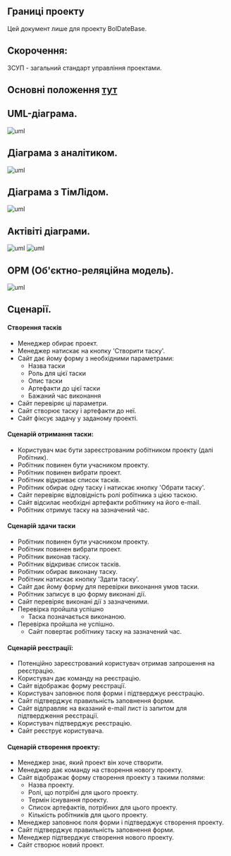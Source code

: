 ﻿## Границі проекту
Цей документ лише для проекту BolDateBase.
## Скорочення:
ЗСУП - загальний стандарт управління проектами.
## Основні положення [тут](Основні положення.md)
## UML-діаграма.
![uml](http://www.plantuml.com/plantuml/png/hLRBJjjG4DtdAwvOaONv08GGbUYkY0YbwZ9ooGNIEZ6AtGTL5o4ysA1IKGHIrQg8Bp0XAS5v8FKBnd_KC-EuZgzCDx0WYUTnximvCzSiURxTzD_LdOBtjjROjfjsNNbRTjNzK6jigWtRyNHXdhxHc0Ruwz28-dIdAA0k3QDp6iqhsrFFglLQ0s4_g8U07do_gHUr5Dr7BHh344RjQ4z2Iok8kqBcKD40NrqE54_v1JpVQOoKVhJB2JWkY8x4-TBJJRWlO6WXuum311iXSKr_BYby87bDRzOyNpTrjJB1-OgSWC-FsiWDuoOQjhFZ-V1U0lTMqAy5E_Olw_VQSRSb_ufwV4fQkmP-uZYW4O2F4ghkfQ9Z6Z8vAHvorhSghverIPGphwKUYSYZxdbzst5tj2vm4ygoh4KrYquwo96-KNFSTLjEF2bc0dzniS2xGTidr5KiNhHF_MpKPKekW0vH463opOepJ6gDPxNmsRAWURuz7XlvLF7nPsYvIq6iAkexKMWcK7ZkYtr0lOazJsoqr2dc7fLob_mGiuMXCop961ZcL7t38T8RreoqpFo0sq6LQLjPUOiixsp9iHkLKjDzezVzOg6q8fmOreRhQ_NQzNsthjmDqqkdF0Ku0cHGd-S01u6dtScgnGiy5ixEXLguGgQje63WvPAXtgT02eD38Mt0EXm2y22RenjLnGNzgvNNbqRnPYBhIzfmB678xeSuY7kRAQykhoe72depiYM5nw6gkJbWbF6rc0u1D14-Ri15MrW9CMLCa98T2OIlsyceN-IhrTIuBNMbx5RMjEtKFcbJk_oOV2N_7ujoMrFA9Zi0O-RIGDr35hmdCejSGXaCTwbOyS1E1Fk97BcWfXTExZOBUCZ3JqZDqo47XnRWPEbasR9WfuOOATZqx6UJPEL3-ELwb4Xp-V6KAA9Y3kYEtnjnZpBXoExJW94owERe72CVYD4UQjf3-eH86XeWuCru1GYtV5ccgvqSCSgdC7qBZ7c2kjasaz4g5XuBe1OmuRFJ4yg0HJMlz4SVedjFTO9S7x8s8VMV75z0P9XRIdvsa1YmPh7CPhhCttGLI_Z4lp5_0G00)
## Діаграма з аналітиком.
![uml](http://www.plantuml.com/plantuml/png/hLLDRjDG4Dxx5BE3IaqE425Kxi76g2bK90wgZO1T6zC4fAX1NNZ1eY1n01AJA4vIkrUOkH7VJ5v-uZOe4jquzhoPx_lUD_DUZiB8FulUDnjU-FOqUEUV-KqAt_Z7hG-dmMiwyHjXtVDg_8rp7l1S4cbpnhCQ-I6z2Fp6fp3oFFT2bSfpUig_UOQq2sbBZpX5zYqN_EUWbFKTmLk9EPU4PpoG3chwvQGR3NEk2GHYUupb78KQpGwydMpqh5e5m4esJmv9FdEXnSl8alKGXVejSNbbGSeZBi0Iet8ClMsyfSZCyTxVugnH_MDK3ux3V-jIOTSe7yi501tC7PGLVCS5s3FRzfJaAnTAJXfNPSZwmkF_O5RgdyhnHFfWpny08_KMDFWaYQNB0qlCj0a8uQSm2tCeoyXKJ-mvn5AslnJJyalnLmdE1UceDPA0NWFWIctpPQMgPvinQ4LrUjMAebQJMYUFXE_ftbOx792E1ngI0JHHp7mHivcKUACUSrLi332dg9fZCTKihN9D7yEbjeSDaEhtTfqDDz8_W07tjuTmTh-2f_T99DdkpswYAkrOnLRD0TjYwWO3UJQZn4FaZwHNaRvE0yBEk4AwzhampZRGsrkBYhc1-dE5M6qQBRmq3-ORfsXfplQsuyK97w7ZsdYv97V6ZOfJ1v7fGg4PFApIou3sP5MRhVk9GfOkaQko5E3YMVRG81v4dnbq1u7K5AhVAWgvxYgIBbBST6VkXwVkeki1nvorotDTPF39xjEpp_NBrwxzS63TWa99ohPEB31QT9wi8ovDvRbKbUrjai0Jb1geTa8Re_amLVghk-LgVNQEy8R_ihy0)
## Діаграма з ТімЛідом.
![uml](http://www.plantuml.com/plantuml/png/lPF1IW9X58NtynHtcL0-W4Ju02vzWG6j9BLmZ5gE3bIBe4qOj6pJTjInH6Vq5Ux_2Zr9t-s72WdQM8lHU-uvddF-Nwr6_R3NF--qW-YarJqBUs57ekEmSNhHwXx9OTYEca55dzn8Sz4bRvdEN5oHC99wBQZNPEz0TlH1KnthJ5zr3NtDL6ZXxaJNBjRKNNrG6TCGOkK6RkX6dbn1BO19ATYEZUoNopHwP9LZLvWU3N2YS_CpE7O97dF1RWgJ-Qq95i329SofLsG4nSW_svIa8itBVhFRYBPN-QVEcUbrZkHMh1USPGmjm-oyPadOPdFVuV-w_txX4-2I9tEZhsl5q9lRhuibnZEM2Pq7EB7QvPDYxLZTk4Ii9AefurjyRp15Il1V7SnEzanpSw3rujiXWJbm2alrH5_ig-8P46GnH6mKg_BAF-qT)
## Актівіті діаграми.
![uml](http://www.plantuml.com/plantuml/png/ZP4zJiDG48JxTuhjk8FTv21fB0W80GxAJ-yuG8L4Wq91mSy9OXFBnh7D5MPln6XN244LoNvQZsQ_dVKRpHV9RB6ykWnMX0Wl6F31jyIW6Hfq60Gr7spHcTwRshBkOZQyigWrurcutRrVQ3H7OnzwfnisRDcyHmK2z5R8Nr4k_ZFSqUk3BESJEKvusE0TzRrkud0wdLq44Odm36PrjF2mm8JckaPfK--fsZhZbBQUWIhDz8QaJ_hMpfBaB3bFdVYckM_-4-BFx76AWfmQFJah0UCUwIDQpQcM1z08sB6hPS2E6WFvpz6dE4pI4ziimZkgtosyCURzJA_3Y2PUrZS0)
![uml](http://www.plantuml.com/plantuml/png/RP4zJiD048Lxds8b2kv0cd0AwWWi4GaYGUpEHHmJQ29-9CiKDC09i4dadsINAxov4Myd4iXAcf4yy_PxRyR3QJIwZUBhgo31Coo-i952vcZG9S49tk5GouorP6iBPr1JyuF6Q_H3xgL0nsQ53TQm72qCdAHibuCWEJgTHEERE3ox74TXWXoD8begrp8xR19FGtC-Ol5VM17BL6GTUlr6nVSkWc5n13Kqdqk6IjCjsQM4MAeiS_EXt97PKfQHsWjW_Ue6ByWz_8FooZFbqTDW2NZgfJ8eYQqrJseyubXoTFGlKEsl_qdPWf127jIgDNhCb2ctUZtrxrbhMsrNS2HdEoN7UdjvfOjo_vPchkK_g3zIr20OXfCB_lLV)
## ОРМ (Об'єктно-реляційна модель).
![uml](http://www.plantuml.com/plantuml/png/bPIzJiCm4CVtFeL7U8iM0ME7Vao8mQgluOG_qDsPWQhlZguahIKS9vsS-7UsVzRzaoMB9Sd1BmxUCfkTvS_JmfZJ4S6xizaAOUnCj07-prBobLa7V23y4aonW2iIEDg3lBqRspzoWNSOm0Z-dH90Fj9jmmvaRGCyFDRP9lbHzdnpAKjA7IqRthWewgKKwrWzWHjct33ZUMRSDkEQsNT2Tza_HINdlg_3FjEzVKKFveX-TYTqWH8TwxSTNSN3ggldde5cvuyphQiWCumG21RzP9AVKl9Wex5P4k4Fk0eZw9052DpzaTrcQk4zGvE_w2KAM5WXhmRdiOBDLVp-JBVLUKATM-fAs-vQKPKVOk-I_hugeFZ4BrbRGdGv-5y0)
## Сценарії.
#### Створення тасків
- Менеджер обирає проект.
- Менеджер натискає на кнопку 'Створити таску'.
- Сайт дає йому форму з необхідними параметрами:
	- Назва таски
	- Роль для цієї таски
	- Опис таски
	- Артефакти до цієї таски
	- Бажаний час виконання
- Сайт перевіряє ці параметри.
- Сайт створює таску і артефакти до неї.
- Сайт фіксує задачу у заданому проекті.

#### Сценарій отримання таски:
- Користувач має бути зареєстрованим робітником проекту (далі Робітник).
- Робітник повинен бути учасником проекту.
- Робітник повинен вибрати проект.
- Робітник відкриває список тасків.
- Робітник обирає одну таску і натискає кнопку 'Обрати таску'.
- Сайт перевіряє відповідність ролі робітника з цією таскою.
- Сайт відсилає необхідні артефакти робітнику на його e-mail.
- Робітник отримує таску на зазначений час.

#### Сценарій здачи таски
- Робітник повинен бути учасником проекту.
- Робітник повинен вибрати проект.
- Робітник виконав таску.
- Робітник відкриває список тасків.
- Робітник обирає виконану таску.
- Робітник натискає кнопку 'Здати таску'.
- Сайт дає йому форму для перевірки виконання умов таски.
- Робітник записує в цю форму виконані дії.
- Сайт перевіряє виконані дії з зазначеними.
- Перевірка пройшла успішно
	- Таска позначається виконаною.
- Перевірка пройшла не успішно.
	- Сайт повертає робітнику таску на зазначений час.

#### Сценарій реєстрації:
- Потенційно зареєстрований користувач отримав запрошення на реєстрацію.
- Користувач дає команду на реєстрацію.
- Сайт відображає форму реєстрації.
- Користувач заповнює поля форми і підтверджує реєстрацію.
- Сайт підтверджує правильність заповнення форми.
- Сайт відправляє на вказаний e-mail лист із запитом для підтвердження реєстрації.
- Користувач підтверджує реєстрацію.
- Сайт реєструє користувача.

#### Сценарій створення проекту:
- Менеджер знає, який проект він хоче створити.
- Менеджер дає команду на створення новогу проекту.
- Сайт відображає форму створення проекту з такими полями:
	- Назва проекту.
	- Ролі, що потрібні для цього проекту.
	- Термін існування проекту.
	- Список артефактів, потрібних для цього проекту.
	- Кількість робітників для цього проекту.
- Менеджер заповнює поля форми і підтверджує створення проекту.
- Сайт підтверджує правильність заповнення форми.
- Менеджер підтверджує створення нового проекту.
- Сайт створює новий проект.

